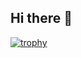 ## Hi there 👋

[![trophy](https://github-profile-trophy.vercel.app/?username=rizkygm23)](https://github.com/ryo-ma/github-profile-trophy)

